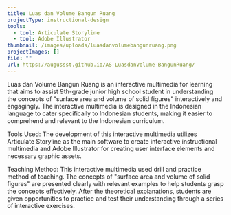 ```yaml
---
title: Luas dan Volume Bangun Ruang
projectType: instructional-design
tools:
  - tool: Articulate Storyline
  - tool: Adobe Illustrator
thumbnail: /images/uploads/luasdanvolumebangunruang.png
projectImages: []
file: ""
url: https://augussst.github.io/AS-LuasdanVolume-BangunRuang/
---
```

Luas dan Volume Bangun Ruang is an interactive multimedia for learning that aims to assist 9th-grade junior high school student in understanding the concepts of "surface area and volume of solid figures" interactively and engagingly. The interactive multimedia is designed in the Indonesian language to cater specifically to Indonesian students, making it easier to comprehend and relevant to the Indonesian curriculum.

Tools Used:
The development of this interactive multimedia utilizes Articulate Storyline as the main software to create interactive instructional multimedia and Adobe Illustrator for creating user interface elements and necessary graphic assets.

Teaching Method:
This interactive multimedia used drill and practice method of teaching. The concepts of "surface area and volume of solid figures" are presented clearly with relevant examples to help students grasp the concepts effectively. After the theoretical explanations, students are given opportunities to practice and test their understanding through a series of interactive exercises.